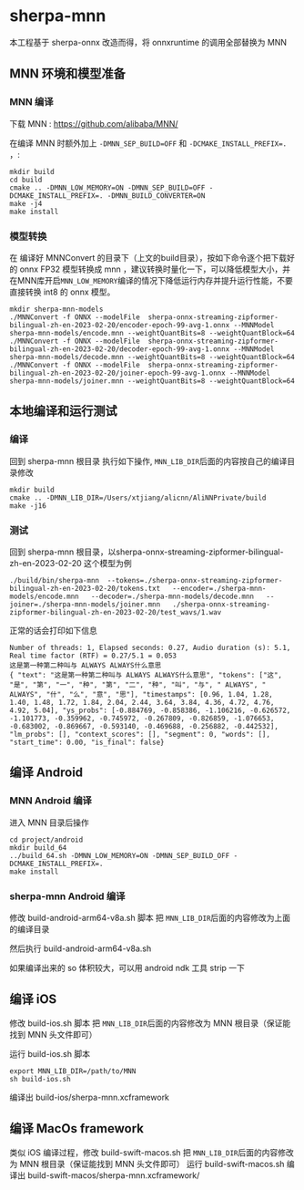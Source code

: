 # sherpa-mnn

本工程基于 sherpa-onnx 改造而得，将 onnxruntime 的调用全部替换为 MNN

## MNN 环境和模型准备

### MNN 编译

下载 MNN : https://github.com/alibaba/MNN/

在编译 MNN 时额外加上 `-DMNN_SEP_BUILD=OFF` 和 `-DCMAKE_INSTALL_PREFIX=.` ，:

```
mkdir build
cd build
cmake .. -DMNN_LOW_MEMORY=ON -DMNN_SEP_BUILD=OFF -DCMAKE_INSTALL_PREFIX=. -DMNN_BUILD_CONVERTER=ON
make -j4
make install
```

### 模型转换
在 编译好 MNNConvert 的目录下（上文的build目录），按如下命令逐个把下载好的 onnx FP32 模型转换成 mnn ，建议转换时量化一下，可以降低模型大小，并在MNN库开启`MNN_LOW_MEMORY`编译的情况下降低运行内存并提升运行性能，不要直接转换 int8 的 onnx 模型。
```
mkdir sherpa-mnn-models
./MNNConvert -f ONNX --modelFile  sherpa-onnx-streaming-zipformer-bilingual-zh-en-2023-02-20/encoder-epoch-99-avg-1.onnx --MNNModel sherpa-mnn-models/encode.mnn --weightQuantBits=8 --weightQuantBlock=64
./MNNConvert -f ONNX --modelFile  sherpa-onnx-streaming-zipformer-bilingual-zh-en-2023-02-20/decoder-epoch-99-avg-1.onnx --MNNModel sherpa-mnn-models/decode.mnn --weightQuantBits=8 --weightQuantBlock=64
./MNNConvert -f ONNX --modelFile  sherpa-onnx-streaming-zipformer-bilingual-zh-en-2023-02-20/joiner-epoch-99-avg-1.onnx --MNNModel sherpa-mnn-models/joiner.mnn --weightQuantBits=8 --weightQuantBlock=64
```


## 本地编译和运行测试

### 编译
回到 sherpa-mnn 根目录
执行如下操作, `MNN_LIB_DIR`后面的内容按自己的编译目录修改

```
mkdir build
cmake .. -DMNN_LIB_DIR=/Users/xtjiang/alicnn/AliNNPrivate/build
make -j16
```

### 测试
回到 sherpa-mnn 根目录，以sherpa-onnx-streaming-zipformer-bilingual-zh-en-2023-02-20 这个模型为例

```
./build/bin/sherpa-mnn  --tokens=./sherpa-onnx-streaming-zipformer-bilingual-zh-en-2023-02-20/tokens.txt   --encoder=./sherpa-mnn-models/encode.mnn   --decoder=./sherpa-mnn-models/decode.mnn   --joiner=./sherpa-mnn-models/joiner.mnn   ./sherpa-onnx-streaming-zipformer-bilingual-zh-en-2023-02-20/test_wavs/1.wav
```

正常的话会打印如下信息
```
Number of threads: 1, Elapsed seconds: 0.27, Audio duration (s): 5.1, Real time factor (RTF) = 0.27/5.1 = 0.053
这是第一种第二种叫与 ALWAYS ALWAYS什么意思
{ "text": "这是第一种第二种叫与 ALWAYS ALWAYS什么意思", "tokens": ["这", "是", "第", "一", "种", "第", "二", "种", "叫", "与", " ALWAYS", " ALWAYS", "什", "么", "意", "思"], "timestamps": [0.96, 1.04, 1.28, 1.40, 1.48, 1.72, 1.84, 2.04, 2.44, 3.64, 3.84, 4.36, 4.72, 4.76, 4.92, 5.04], "ys_probs": [-0.884769, -0.858386, -1.106216, -0.626572, -1.101773, -0.359962, -0.745972, -0.267809, -0.826859, -1.076653, -0.683002, -0.869667, -0.593140, -0.469688, -0.256882, -0.442532], "lm_probs": [], "context_scores": [], "segment": 0, "words": [], "start_time": 0.00, "is_final": false}
```

## 编译 Android
### MNN Android 编译
进入 MNN 目录后操作
```
cd project/android
mkdir build_64
../build_64.sh -DMNN_LOW_MEMORY=ON -DMNN_SEP_BUILD_OFF -DCMAKE_INSTALL_PREFIX=.
make install
```

### sherpa-mnn Android 编译
修改 build-android-arm64-v8a.sh 脚本
把 `MNN_LIB_DIR`后面的内容修改为上面的编译目录

然后执行 build-android-arm64-v8a.sh

如果编译出来的 so 体积较大，可以用 android ndk 工具 strip 一下


## 编译 iOS
修改 build-ios.sh 脚本
把 `MNN_LIB_DIR`后面的内容修改为 MNN 根目录（保证能找到 MNN 头文件即可）

运行 build-ios.sh 脚本

```
export MNN_LIB_DIR=/path/to/MNN
sh build-ios.sh
```

编译出 build-ios/sherpa-mnn.xcframework

## 编译 MacOs framework
类似 iOS 编译过程，修改 build-swift-macos.sh
把 `MNN_LIB_DIR`后面的内容修改为 MNN 根目录（保证能找到 MNN 头文件即可）
运行 build-swift-macos.sh
编译出 build-swift-macos/sherpa-mnn.xcframework/

